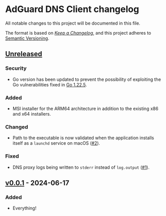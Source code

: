 # AdGuard DNS Client changelog

All notable changes to this project will be documented in this file.

The format is based on [*Keep a Changelog*](https://keepachangelog.com/en/1.0.0/), and this project adheres to [Semantic Versioning](https://semver.org/spec/v2.0.0.html).

## [Unreleased]

<!--
## [v0.0.2] - 2024-06-29 (APPROX.)

See also the [v0.0.2 GitHub milestone][ms-v0.0.2].

[ms-v0.0.2]: https://github.com/AdguardTeam/AdGuardDNSClient/milestone/1?closed=1

NOTE: Add new changes BELOW THIS COMMENT.
-->

### Security

- Go version has been updated to prevent the possibility of exploiting the Go vulnerabilities fixed in [Go 1.22.5][go-1.22.5].

### Added

- MSI installer for the ARM64 architecture in addition to the existing x86 and x64 installers.

### Changed

- Path to the executable is now validated when the application installs itself as a `launchd` service on macOS ([#2]).

### Fixed

- DNS proxy logs being written to `stderr` instead of `log.output` ([#1]).

[#1]: https://github.com/AdguardTeam/AdGuardDNSClient/issues/1
[#2]: https://github.com/AdguardTeam/AdGuardDNSClient/issues/2

[go-1.22.5]: https://groups.google.com/g/golang-announce/c/gyb7aM1C9H4

<!--
NOTE: Add new changes ABOVE THIS COMMENT.
-->

## [v0.0.1] - 2024-06-17

### Added

- Everything!

<!--
[Unreleased]: https://github.com/AdguardTeam/AdGuardDNSClient/compare/v0.0.2...HEAD
[v0.0.2]:     https://github.com/AdguardTeam/AdGuardDNSClient/compare/v0.0.1...v0.0.2
-->

[Unreleased]: https://github.com/AdguardTeam/AdGuardDNSClient/compare/v0.0.1...HEAD
[v0.0.1]:     https://github.com/AdguardTeam/AdGuardDNSClient/compare/v0.0.0...v0.0.1
